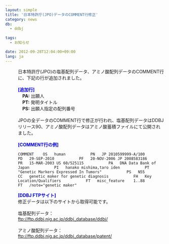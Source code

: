 ```yaml
---
layout: simple
title: '日本特許庁(JPO)データのCOMMENT行修正'
category: news
db:
  - ddbj

tags:
  - お知らせ

date: 2012-09-28T12:04:00+09:00
lang: ja
---
```


<html>

<dl>
    <dd>日本特許庁(JPO)の塩基配列データ、アミノ酸配列データのCOMMENT行に、下記の行が追加されました。<br><br><span style="color: rgb(0, 0, 255);"><b>[追加行]</b></span><br>　<b>PA:</b> 出願人<br>　<b>PT:</b> 発明タイトル<br>　<b>PS:</b> 出願人指定の配列番号<br><br>JPOの全データのCOMMENT行で修正が行われ、塩基配列データはDDBJリリース90、アミノ酸配列データはアミノ酸蓄積ファイルにて公開されました。<br><br><span style="color: rgb(0, 0, 255);"><b>[COMMENT行の例]</b></span><br>
        <pre><code>COMMENT    OS   human           PN   JP 2010599999-A/100           PD   29-SEP-2010           PF   20-NOV-2006 JP 2008583186           PR   15-MAR-2003 US 60/525115           PA   DNA Data Bank of Japan           PI   hanako mishima,taro iden           PT   "Genetic Markers Expressed In Tumors"           PS   N55           CC   genetic maker for genetic diagnosis           FH   Key Location/Qualifiers           FT   misc_feature    1..88           FT   /note="genetic maker"</code></pre><span style="color: rgb(0, 0, 255);"><b>[DDBJ FTPサイト]</b></span><br>修正データは以下のサイトから取得可能です。<br><br>塩基配列データ：<br><a href="ftp://ftp.ddbj.nig.ac.jp/ddbj_database/ddbj/">ftp://ftp.ddbj.nig.ac.jp/ddbj_database/ddbj/</a><br><br>アミノ酸配列データ：<br><a href="ftp://ftp.ddbj.nig.ac.jp/ddbj_database/patent/">ftp://ftp.ddbj.nig.ac.jp/ddbj_database/patent/</a>
    </dd>
</dl>
</html>
